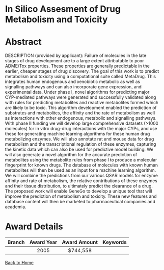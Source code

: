 
In Silico Assesment of Drug Metabolism and Toxicity
===================================================

# Abstract


DESCRIPTION (provided by applicant):  Failure of molecules in the late stages of drug development are to a large extent attributable to poor ADME/Tox properties. These properties are generally predictable in the earlier, cheaper stages of drug discovery. The goal of this work is to predict metabolism and toxicity using a computational suite called MetaDrug. This integrates human endogenous and xenobiotic metabolic as well as signalling pathways and can also incorporate gene expression, and experimental data. Under phase I, novel algorithms for predicting major CYP-mediated pathways were generated and successfully validated along with rules for predicting metabolites and reactive metabolites formed which are likely to be toxic. This algorithm development enabled the prediction of substrates and metabolites, the affinity and the rate of metabolism as well as interactions with other endogenous, metabolic and signalling pathways. With phase II funding we will develop large comprehensive datasets (>1000 molecules) for in vitro drug-drug interactions with the major CYPs, and use these for generating machine learning algorithms for these human drug metabolizing enzymes. We will also annotate rat and mouse data for drug metabolism and the transcriptional regulation of these enzymes, capturing the kinetic data which can also be used for predictive model building. We will also generate a novel algorithm for the accurate prediction of metabolites using the metabolite rules from phase I to produce a molecular fingerprint for known drugs. The database of molecules with known human metabolites will then be used as an input for a machine learning algorithm. We will combine the predictions from our various QSAR models for enzyme affinity and rate of metabolism, the relative contributions of these enzymes and their tissue distribution, to ultimately predict the clearance of a drug. The proposed work will enable GeneGo to develop a unique tool that will improve the prediction of metabolism and toxicity. These new features and database content will then be marketed to pharmaceutical companies and academia.  

# Award Details

|Branch|Award Year|Award Amount|Keywords|
| :---: | :---: | :---: | :---: |
||2005|$744,558||
  
  


[Back to Home](https://github.com/chrischow/dod_sbir_awards/DJ/#1803)